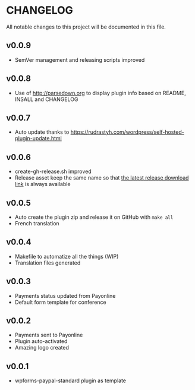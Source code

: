 # CHANGELOG

All notable changes to this project will be documented in this file.

## v0.0.9
* SemVer management and releasing scripts improved

## v0.0.8
* Use of http://parsedown.org to display plugin info based on README, INSALL and CHANGELOG

## v0.0.7 
* Auto update thanks to https://rudrastyh.com/wordpress/self-hosted-plugin-update.html

## v0.0.6 
* create-gh-release.sh improved
* Release asset keep the same name so that [the latest release download
link](https://github.com/epfl-idevelop/wpforms-epfl-payonline/releases/latest/download/wpforms-epfl-payonline.zip)
is always available

## v0.0.5
* Auto create the plugin zip and release it on GitHub with `make all`
* French translation

## v0.0.4
* Makefile to automatize all the things (WIP)
* Translation files generated

## v0.0.3
* Payments status updated from Payonline 
* Default form template for conference

## v0.0.2
* Payments sent to Payonline
* Plugin auto-activated
* Amazing logo created

## v0.0.1
* wpforms-paypal-standard plugin as template